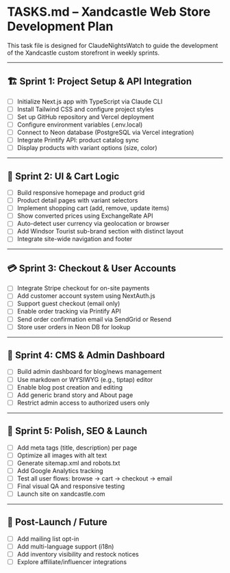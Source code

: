# TASKS.md – Xandcastle Web Store Development Plan

This task file is designed for ClaudeNightsWatch to guide the development of the Xandcastle custom storefront in weekly sprints.

---

## 🏗️ Sprint 1: Project Setup & API Integration

- [ ] Initialize Next.js app with TypeScript via Claude CLI
- [ ] Install Tailwind CSS and configure project styles
- [ ] Set up GitHub repository and Vercel deployment
- [ ] Configure environment variables (.env.local)
- [ ] Connect to Neon database (PostgreSQL via Vercel integration)
- [ ] Integrate Printify API: product catalog sync
- [ ] Display products with variant options (size, color)

---

## 🎨 Sprint 2: UI & Cart Logic

- [ ] Build responsive homepage and product grid
- [ ] Product detail pages with variant selectors
- [ ] Implement shopping cart (add, remove, update items)
- [ ] Show converted prices using ExchangeRate API
- [ ] Auto-detect user currency via geolocation or browser
- [ ] Add Windsor Tourist sub-brand section with distinct layout
- [ ] Integrate site-wide navigation and footer

---

## 💳 Sprint 3: Checkout & User Accounts

- [ ] Integrate Stripe checkout for on-site payments
- [ ] Add customer account system using NextAuth.js
- [ ] Support guest checkout (email only)
- [ ] Enable order tracking via Printify API
- [ ] Send order confirmation email via SendGrid or Resend
- [ ] Store user orders in Neon DB for lookup

---

## 📝 Sprint 4: CMS & Admin Dashboard

- [ ] Build admin dashboard for blog/news management
- [ ] Use markdown or WYSIWYG (e.g., tiptap) editor
- [ ] Enable blog post creation and editing
- [ ] Add generic brand story and About page
- [ ] Restrict admin access to authorized users only

---

## 📢 Sprint 5: Polish, SEO & Launch

- [ ] Add meta tags (title, description) per page
- [ ] Optimize all images with alt text
- [ ] Generate sitemap.xml and robots.txt
- [ ] Add Google Analytics tracking
- [ ] Test all user flows: browse → cart → checkout → email
- [ ] Final visual QA and responsive testing
- [ ] Launch site on xandcastle.com

---

## 🧼 Post-Launch / Future

- [ ] Add mailing list opt-in
- [ ] Add multi-language support (i18n)
- [ ] Add inventory visibility and restock notices
- [ ] Explore affiliate/influencer integrations
